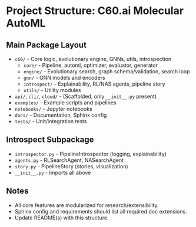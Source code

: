 # Project Structure: C60.ai Molecular AutoML

## Main Package Layout

- `c60/` - Core logic, evolutionary engine, GNNs, utils, introspection
  - `core/` - Pipeline, automl, optimizer, evaluator, generator
  - `engine/` - Evolutionary search, graph schema/validation, search loop
  - `gnn/` - GNN models and encoders
  - `introspect/` - Explainability, RL/NAS agents, pipeline story
  - `utils/` - Utility modules
- `api/`, `cli/`, `cloud/` - (Scaffolded, only `__init__.py` present)
- `examples/` - Example scripts and pipelines
- `notebooks/` - Jupyter notebooks
- `docs/` - Documentation, Sphinx config
- `tests/` - Unit/integration tests

## Introspect Subpackage
- `introspector.py` - PipelineIntrospector (logging, explainability)
- `agents.py` - RLSearchAgent, NASearchAgent
- `story.py` - PipelineStory (stories, visualization)
- `__init__.py` - Imports all above

## Notes
- All core features are modularized for research/extensibility.
- Sphinx config and requirements should list all required doc extensions.
- Update README(s) with this structure.
